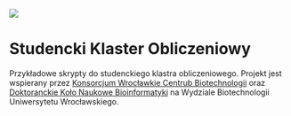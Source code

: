![](http://know.wroc.pl/wp-content/uploads/2014/08/LogoKnow.png)

# Studencki Klaster Obliczeniowy

Przykładowe skrypty do studenckiego klastra obliczeniowego. Projekt jest wspierany przez [Konsorcjum Wrocławkie Centrub Biotechnologii](http://know.wroc.pl/) oraz [Doktoranckie Koło Naukowe Bioinformatyki](http://michbur.github.io/DKNB/) na Wydziale Biotechnologii Uniwersytetu Wrocławskiego.
